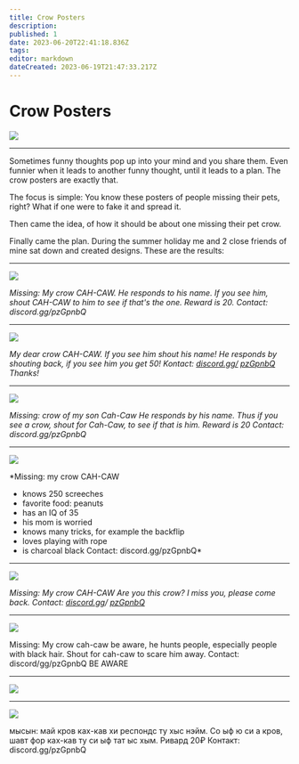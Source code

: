 ```yaml
---
title: Crow Posters
description: 
published: 1
date: 2023-06-20T22:41:18.836Z
tags: 
editor: markdown
dateCreated: 2023-06-19T21:47:33.217Z
---
```


# Crow Posters

<img src="/map legend/irl.jpg" style="max-height: 90vh">

---

Sometimes funny thoughts pop up into your mind and you share them. Even funnier when it leads to another funny thought, until it leads to a plan. The crow posters are exactly that.

The focus is simple: You know these posters of people missing their pets, right? What if one were to fake it and spread it.

Then came the idea, of how it should be about one missing their pet crow.

Finally came the plan. During the summer holiday me and 2 close friends of mine sat down and created designs. These are the results:

---

<img src="/map legend/poster01.png" style="max-height: 90vh">

*Missing: My crow
CAH-CAW.
He responds to his name.
If you see him,
shout CAH-CAW to him
to see if that's the one.
Reward is 20.
Contact: discord.gg/pzGpnbQ*

---

<img src="/map legend/poster02.png" style="max-height: 90vh">

*My dear crow CAH-CAW.
If you see him shout
his name!
He responds by
shouting back, if you see him
you get 50!
Kontact: [discord.gg/](discord.gg/pzGpnbQ)
[pzGpnbQ](discord.gg/pzGpnbQ) Thanks!*

---

<img src="/map legend/poster03.png" style="max-height: 90vh">

*Missing: crow of my son
Cah-Caw
He responds by his name.
Thus if you see a crow,
shout for Cah-Caw, to
see if that is him.
Reward is 20
Contact: discord.gg/pzGpnbQ*

---

<img src="/map legend/poster04.png" style="max-height: 90vh">

*Missing: my crow
CAH-CAW
- knows 250 screeches
- favorite food: peanuts
- has an IQ of 35
- his mom is worried
- knows many tricks, for example the backflip
- loves playing with rope
- is charcoal black
Contact: discord.gg/pzGpnbQ*

---

<img src="/map legend/poster05.png" style="max-height: 90vh">

*Missing: My crow
CAH-CAW
Are you this crow?
I miss you,
please come back.
Contact: [discord.gg](discord.gg/pzGpnbQ)/
[pzGpnbQ](discord.gg/pzGpnbQ)*

---

<img src="/map legend/poster06.png" style="max-height: 90vh">

Missing: My crow cah-caw
be aware, he hunts people,
especially people with black
hair.
Shout for cah-caw to
scare him away.
Contact: discord/gg/pzGpnbQ
BE AWARE

---

<img src="/map legend/poster07.png" style="max-height: 90vh">

---

<img src="/map legend/poster08.png" style="max-height: 90vh">

мысын: май кров
ках-кав
хи респондс ту хыс
нэйм. Со ыф ю си а кров,
шавт фор ках-кав ту
си ыф тат ыс хым.
Ривард 20₽
Контакт: discord.gg/pzGpnbQ